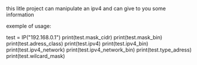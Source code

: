 this litle project can manipulate an ipv4 and can give to you some information

exemple of usage:

test = IP("192.168.0.1")
print(test.mask_cidr)
print(test.mask_bin)
print(test.adress_class)
print(test.ipv4)
print(test.ipv4_bin)
print(test.ipv4_network)
print(test.ipv4_network_bin)
print(test.type_adress)
print(test.wilcard_mask)
